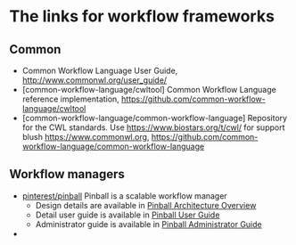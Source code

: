 # The links for workflow frameworks

## Common

- Common Workflow Language User Guide, http://www.commonwl.org/user_guide/
- [common-workflow-language/cwltool] Common Workflow Language reference implementation, https://github.com/common-workflow-language/cwltool
- [common-workflow-language/common-workflow-language] Repository for the CWL standards. Use https://www.biostars.org/t/cwl/ for support blush https://www.commonwl.org, https://github.com/common-workflow-language/common-workflow-language

## Workflow managers

- [pinterest/pinball](https://github.com/pinterest/pinball) Pinball is a scalable workflow manager 
  - Design details are available in [Pinball Architecture Overview](https://github.com/pinterest/pinball/blob/master/ARCHITECTURE.rst)
  - Detail user guide is available in [Pinball User Guide](https://github.com/pinterest/pinball/blob/master/USER_GUIDE.rst)
  - Administrator guide is available in [Pinball Administrator Guide](https://github.com/pinterest/pinball/blob/master/ADMIN_GUIDE.rst)
- 

